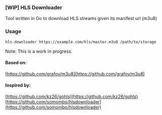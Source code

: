 ### [WIP] HLS Downloader
Tool written in Go to download HLS streams given its manifest url (m3u8)

### Usage
```
hls-downloader https://example.com/hls/master.m3u8 /path/to/storage
```

Note: This is a work in progress.

#### Based on:
[https://github.com/grafov/m3u8](https://github.com/grafov/m3u8)

#### Inspired by:
[https://github.com/kz26/gohls](https://github.com/kz26/gohls)
[https://github.com/somombo/hlsdownloader](https://github.com/somombo/hlsdownloader)